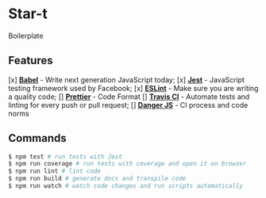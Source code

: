 # Star-t
Boilerplate

## Features

[x] [**Babel**](https://babeljs.io/) - Write next generation JavaScript today;
[x] [**Jest**](https://facebook.github.io/jest) - JavaScript testing framework used by Facebook;
[x] [**ESLint**](http://eslint.org/) - Make sure you are writing a quality code;
[] [**Prettier**](https://prettier.io/) - Code Format
[] [**Travis CI**](https://travis-ci.org) - Automate tests and linting for every push or pull request;
[] [**Danger JS**](http://danger.systems/js/) - CI process and code norms

## Commands

```sh
$ npm test # run tests with Jest
$ npm run coverage # run tests with coverage and open it on browser
$ npm run lint # lint code
$ npm run build # generate docs and transpile code
$ npm run watch # watch code changes and run scripts automatically
```
##
